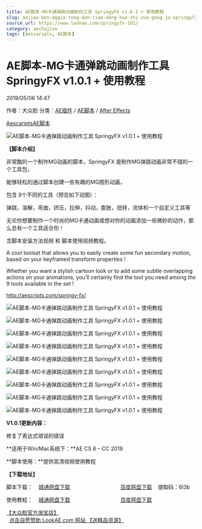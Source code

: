 ```yaml
---
title: AE脚本-MG卡通弹跳动画制作工具 SpringyFX v1.0.1 + 使用教程
slug: aejiao-ben-mgqia-tong-dan-tiao-dong-hua-zhi-zuo-gong-ju-springyfx-v1-0-1-shi-yong-jiao-cheng
source_url: https://www.lookae.com/springyfx-101/
category: aechajian
tags: [Aescaripts, AE脚本]
---
```

# AE脚本-MG卡通弹跳动画制作工具 SpringyFX v1.0.1 + 使用教程

2019/05/06 14:47

作者：大众脸
分类：[AE插件](https://www.lookae.com/after-effects/aechajian/) / [AE脚本](https://www.lookae.com/after-effects/aescripts/) / [After Effects](https://www.lookae.com/after-effects/)

[Aescaripts](https://www.lookae.com/tag/aescaripts/)[AE脚本](https://www.lookae.com/tag/ae%e8%84%9a%e6%9c%ac/)

![AE脚本-MG卡通弹跳动画制作工具 SpringyFX v1.0.1 + 使用教程](https://www.lookae.com/wp-content/uploads/2019/05/Springy-FX.jpg "AE脚本-MG卡通弹跳动画制作工具 SpringyFX v1.0.1 + 使用教程-LookAE.com")

**【脚本介绍】**

非常酷的一个制作MG动画的脚本，SpringyFX 是制作MG弹跳动画非常不错的一个工具包，

能够轻松的通过脚本创建一些有趣的MG图形动画，

包含 9个不同的工具（预览如下动图）：

弹跳，溶解，弯曲，挤压，拉伸，抖动，膨胀，扭转，流体和一个自定义工具等

无论你想要制作一个时尚的MG卡通动画或想对你的动画添加一些微妙的动作，那么总有一个工具适合你！

含脚本安装方法视频 和 脚本使用视频教程。

A cool toolset that allows you to easily create some fun secondary motion, based on your keyframed transform properties !

Whether you want a stylish cartoon look or to add some subtle overlapping actions on your animations, you’ll certainly find the tool you need among the 9 tools available in the set !

http://aescripts.com/springy-fx/

![AE脚本-MG卡通弹跳动画制作工具 SpringyFX v1.0.1 + 使用教程](http://aescripts.com/media/catalog/product/g/i/gif-1---parent-constraint.gif "AE脚本-MG卡通弹跳动画制作工具 SpringyFX v1.0.1 + 使用教程-LookAE.com")

![AE脚本-MG卡通弹跳动画制作工具 SpringyFX v1.0.1 + 使用教程](http://aescripts.com/media/catalog/product/g/i/gif-2---bend-deformer.gif "AE脚本-MG卡通弹跳动画制作工具 SpringyFX v1.0.1 + 使用教程-LookAE.com")

![AE脚本-MG卡通弹跳动画制作工具 SpringyFX v1.0.1 + 使用教程](http://aescripts.com/media/catalog/product/g/i/gif-3---shear-deformer.gif "AE脚本-MG卡通弹跳动画制作工具 SpringyFX v1.0.1 + 使用教程-LookAE.com")

![AE脚本-MG卡通弹跳动画制作工具 SpringyFX v1.0.1 + 使用教程](http://aescripts.com/media/catalog/product/g/i/gif-4---squashnstretch.gif "AE脚本-MG卡通弹跳动画制作工具 SpringyFX v1.0.1 + 使用教程-LookAE.com")

![AE脚本-MG卡通弹跳动画制作工具 SpringyFX v1.0.1 + 使用教程](http://aescripts.com/media/catalog/product/g/i/gif-5---jiggle-deformer.gif "AE脚本-MG卡通弹跳动画制作工具 SpringyFX v1.0.1 + 使用教程-LookAE.com")

![AE脚本-MG卡通弹跳动画制作工具 SpringyFX v1.0.1 + 使用教程](http://aescripts.com/media/catalog/product/g/i/gif-6---bulge-deformer.gif "AE脚本-MG卡通弹跳动画制作工具 SpringyFX v1.0.1 + 使用教程-LookAE.com")

![AE脚本-MG卡通弹跳动画制作工具 SpringyFX v1.0.1 + 使用教程](http://aescripts.com/media/catalog/product/g/i/gif-7---twist-deformer.gif "AE脚本-MG卡通弹跳动画制作工具 SpringyFX v1.0.1 + 使用教程-LookAE.com")

![AE脚本-MG卡通弹跳动画制作工具 SpringyFX v1.0.1 + 使用教程](http://aescripts.com/media/catalog/product/g/i/gif-8---liquid-deformer.gif "AE脚本-MG卡通弹跳动画制作工具 SpringyFX v1.0.1 + 使用教程-LookAE.com")

![AE脚本-MG卡通弹跳动画制作工具 SpringyFX v1.0.1 + 使用教程](http://aescripts.com/media/catalog/product/g/i/gif-9---custom-effect.gif "AE脚本-MG卡通弹跳动画制作工具 SpringyFX v1.0.1 + 使用教程-LookAE.com")

**V1.0.1更新内容：**

修复了表达式错误的错误

**适用于Win/Mac系统下：**AE CS 6 – CC 2019

**脚本使用：**提供高清视频使用教程

**【下载地址】**

脚本下载：    [城通网盘下载](https://lookae.ctfile.com/fs/680462-372747137)                                  [百度网盘下载](https://pan.baidu.com/s/1fKWQXNLkXsZNLp8PUa5S6A)    提取码：6l3b

使用教程：    [城通网盘下载](https://lookae.ctfile.com/fs/680462-202011487)                                  [百度网盘下载](https://pan.baidu.com/s/1slrtkct)

[【大众脸官方淘宝店】](https://lookae.taobao.com/)                [点击自愿赞助 LookAE.com 网站 【送精品资源】](https://www.lookae.com/sponsor/)

